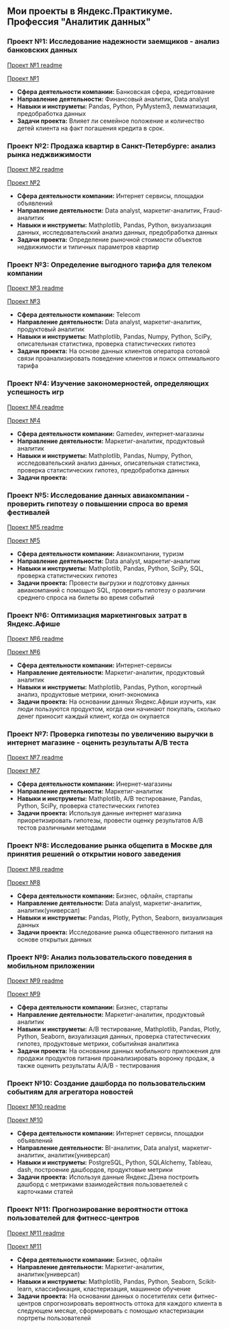 ## Мои проекты в Яндекс.Практикуме. Профессия "Аналитик данных"
### Проект №1: Исследование надежности заемщиков - анализ банковских данных
[Проект №1 readme](https://github.com/Takakyli/my_projects/blob/main/project_1/project1_readme.md)


[Проект №1](https://github.com/Takakyli/my_projects/blob/main/project_1/project%231_tkn.ipynb)
 - **Сфера деятельности компании:** Банковская сфера, кредитование
 - **Направление деятельности:** Финансовый аналитик, Data analyst
 - **Навыки и инструметы:** Pandas, Python, PyMystem3, лемматизация, предобработка данных
 - **Задачи проекта:** Влияет ли семейное положение и количество детей клиента на факт погашения кредита в срок.
### Проект №2: Продажа квартир в Санкт-Петербурге: анализ рынка неджвижимости
[Проект №2 readme](https://github.com/Takakyli/my_projects/blob/main/project_2/project2_readme.md)


[Проект №2](https://github.com/Takakyli/my_projects/blob/main/project_2/project%232_tkn.ipynb)
 - **Сфера деятельности компании:** Интернет сервисы, площадки объявлений
 - **Направление деятельности:**  Data analyst, маркетиг-аналитик, Fraud-аналитик
 - **Навыки и инструметы:** Mathplotlib, Pandas, Python, визуализация данных, исследовательский анализ данных, предобработка данных
 - **Задачи проекта:** Определение рыночной стоимости объектов недвижимости и типичных параметров квартир
### Проект №3: Определение выгодного тарифа для телеком компании
[Проект №3 readme](https://github.com/Takakyli/my_projects/blob/main/project_3/project3_readme.md)


[Проект №3](https://github.com/Takakyli/my_projects/blob/main/project_3/project3_readme.md)
 - **Сфера деятельности компании:** Telecom
 - **Направление деятельности:**  Data analyst, маркетиг-аналитик, продуктовый аналитик
 - **Навыки и инструметы:** Mathplotlib, Pandas, Numpy, Python, SciPy, описательная статистика, проверка статистических гипотез
 - **Задачи проекта:** На основе данных клиентов оператора сотовой связи проанализировать поведение клиентов и поиск оптимального тарифа
### Проект №4: Изучение закономерностей, определяющих успешность игр
[Проект №4 readme](https://github.com/Takakyli/my_projects/blob/main/project_4/project4_readme.md)


[Проект №4](https://github.com/Takakyli/my_projects/blob/main/project_4/project%234_tkn.ipynb)
 - **Сфера деятельности компании:** Gamedev, интернет-магазины
 - **Направление деятельности:**  Маркетиг-аналитик, продуктовый аналитик
 - **Навыки и инструметы:** Mathplotlib, Pandas, Numpy, Python, исследовательский анализ данных, описательная статистика, проверка статистических гипотез, предобработка данных
 - **Задачи проекта:**
### Проект №5: Исследование данных авиакомпании - проверить гипотезу о повышении спроса во время фестивалей
[Проект №5 readme](https://github.com/Takakyli/my_projects/blob/main/project_5/project5_readme.md)


[Проект №5](https://github.com/Takakyli/my_projects/blob/main/project_5/project%235_tkn.ipynb)
 - **Сфера деятельности компании:** Авиакомпании, туризм
 - **Направление деятельности:**  Data analyst, маркетиг-аналитик
 - **Навыки и инструметы:** Mathplotlib, Pandas, Python, SciPy, SQL, проверка статистических гипотез
 - **Задачи проекта:** Провести выгрузки и подготовку данных авиакомпаний с помощью SQL, проверить гипотезу о различии среднего спроса на билеты во время событий
### Проект №6: Оптимизация маркетинговых затрат в Яндекс.Афише
[Проект №6 readme](https://github.com/Takakyli/my_projects/blob/main/project_6/project6_readme.md)


[Проект №6](https://github.com/Takakyli/my_projects/blob/main/project_6/project%236_tkn.ipynb)
 - **Сфера деятельности компании:** Интернет-сервисы
 - **Направление деятельности:**  Маркетиг-аналитик, продуктовый аналитик
 - **Навыки и инструметы:** Mathplotlib, Pandas, Python, когортный анализ, продуктовые метрики, юнит-экономика
 - **Задачи проекта:** На основании данных Яндекс.Афиши изучить, как люди пользуются продуктом, когда они начинают покупать, сколько денег приносит каждый клиент, когда он окупается
### Проект №7: Проверка гипотезы по увеличению выручки в интернет магазине - оценить результаты А/В теста
[Проект №7 readme](https://github.com/Takakyli/my_projects/blob/main/project_7/project7_readme.md)


[Проект №7](https://github.com/Takakyli/my_projects/blob/main/project_7/project%237_tkn.ipynb)
 - **Сфера деятельности компании:** Инернет-магазины
 - **Направление деятельности:** Маркетиг-аналитик 
 - **Навыки и инструметы:** Mathplotlib, А/В тестирование, Pandas, Python, SciPy, проверка статестических гипотез
 - **Задачи проекта:** Используя данные интернет магазина приоретизировать гипотезы, провести оценку результатов А/В тестов различными методами
### Проект №8: Исследование рынка общепита в Москве для принятия решений о открытии нового заведения
[Проект №8 readme](https://github.com/Takakyli/my_projects/blob/main/project_8/project8_readme.md)


[Проект №8](https://github.com/Takakyli/my_projects/blob/main/project_8/project%238_tkn.ipynb)
 - **Сфера деятельности компании:** Бизнес, офлайн, стартапы
 - **Направление деятельности:**  Data analyst, маркетиг-аналитик, аналитик(универсал)
 - **Навыки и инструметы:** Pandas, Plotly, Python, Seaborn, визуализация данных
 - **Задачи проекта:** Исследование рынка общественного питания на основе открытых данных
### Проект №9: Анализ пользовательского поведения в мобильном приложении
[Проект №9 readme](https://github.com/Takakyli/my_projects/blob/main/project_9/project9_readme.md)


[Проект №9](https://github.com/Takakyli/my_projects/blob/main/project_9/project%239_tkn.ipynb)
 - **Сфера деятельности компании:** Бизнес, стартапы
 - **Направление деятельности:** Маркетиг-аналитик, продуктовый аналитик 
 - **Навыки и инструметы:** А/В тестирование, Mathplotlib, Pandas, Plotly, Python, Seaborn, визуализация данных, проверка статестических гипотез, продуктовые метрики, событийная аналитика
 - **Задачи проекта:** На основании данных мобильного приложения для продажи продуктов питания проанализировать воронку продаж, а также оценить результаты А/А/В - тестирования
### Проект №10: Создание дашборда по пользовательским событиям для агрегатора новостей
[Проект №10 readme](https://github.com/Takakyli/my_projects/blob/main/project_10/project10_readme.md)


[Проект №10](https://public.tableau.com/app/profile/takakyli.n/viz/project11_16241164847470/Dashboard)
 - **Сфера деятельности компании:** Интернет сервисы, площадки объявлений
 - **Направление деятельности:** BI-аналитик, Data analyst, маркетиг-аналитик, аналитик(универсал) 
 - **Навыки и инструметы:** PostgreSQL, Python, SQLAlchemy, Tableau, dash, построение дашбордов, продуктовые метрики 
 - **Задачи проекта:** Используя данные Яндекс.Дзена построить дашборд с метриками взаимодействия пользоваетелей с карточками статей
### Проект №11: Прогнозирование вероятности оттока пользователей для фитнесс-центров
[Проект №11 readme](https://github.com/Takakyli/my_projects/blob/main/project_11/project11_readme.md)


[Проект №11](https://github.com/Takakyli/my_projects/blob/main/project_11/project%2311_tkn.ipynb)
 - **Сфера деятельности компании:** Бизнес, офлайн
 - **Направление деятельности:**  Маркетиг-аналитик, аналитик(универсал) 
 - **Навыки и инструметы:** Mathplotlib, Pandas, Python, Seaborn, Scikit-learn, классификация, кластеризация, машинное обучение
 - **Задачи проекта:** На основании данных о посетителях сети фитнес-центров спрогнозировать вероятность оттока для каждого клиента в следующем месяце, сформировать с помощью кластеризации портреты пользователей

